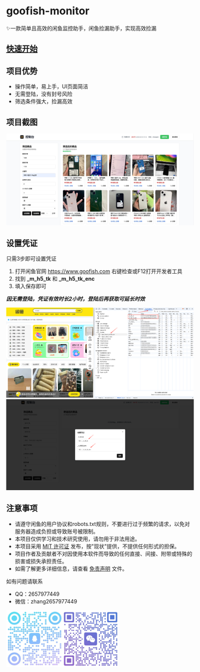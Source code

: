 # goofish-monitor
✨一款简单且高效的闲鱼监控助手，闲鱼捡漏助手，实现高效捡漏

## [快速开始](https://xianyu.wuyoujobs.com)

## 项目优势

+ 操作简单，易上手，UI页面简洁
+ 无需登陆，没有封号风险
+ 筛选条件强大，捡漏高效

## 项目截图

![](https://raw.githubusercontent.com/zhang2657977442/MyPicGo/refs/heads/master/goofish-monitor/goofish1.png)

## 设置凭证

只需3步即可设置凭证
1. 打开闲鱼官网 https://www.goofish.com 右键检查或F12打开开发者工具
2. 找到 **_m_h5_tk** 和 **_m_h5_tk_enc**
3. 填入保存即可

***因无需登陆，凭证有效时长2小时，登陆后再获取可延长时效***

![](https://raw.githubusercontent.com/zhang2657977442/MyPicGo/refs/heads/master/goofish-monitor/goofish2.png)
![](https://raw.githubusercontent.com/zhang2657977442/MyPicGo/refs/heads/master/goofish-monitor/goofish3.png)

## 注意事项
+ 请遵守闲鱼的用户协议和robots.txt规则，不要进行过于频繁的请求，以免对服务器造成负担或导致账号被限制。
+ 本项目仅供学习和技术研究使用，请勿用于非法用途。
+ 本项目采用 [MIT 许可证](https://github.com/zhang2657977442/goofish-monitor/blob/master/LICENSE) 发布，按"现状"提供，不提供任何形式的担保。
+ 项目作者及贡献者不对因使用本软件而导致的任何直接、间接、附带或特殊的损害或损失承担责任。
+ 如需了解更多详细信息，请查看 [免责声明](https://github.com/zhang2657977442/goofish-monitor/blob/master/DISCLAIMER.md) 文件。


如有问题请联系
+ QQ：2657977449 
+ 微信：zhang2657977449
  
<img src="https://github.com/zhang2657977442/MyPicGo/blob/master/other/qq.jpg?raw=true" alt="" width="30%"><img src="https://github.com/zhang2657977442/MyPicGo/blob/master/other/wechat.jpg?raw=true" alt="" width="30%">